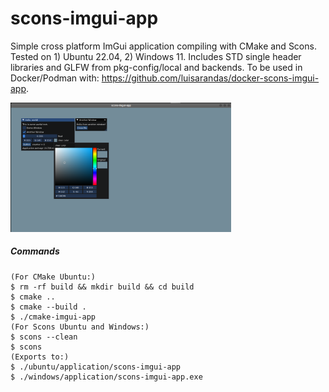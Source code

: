 # scons-imgui-app

Simple cross platform ImGui application compiling with CMake and Scons. Tested on 1) Ubuntu 22.04, 2) Windows 11. Includes STD single header libraries and GLFW from pkg-config/local and backends. To be used in Docker/Podman with: https://github.com/luisarandas/docker-scons-imgui-app.

<!-- ![capture](ubuntu/capture20240228.png) -->
<img src="ubuntu/capture20240228.png" alt="capture" width="70%" />

##### Commands
```
(For CMake Ubuntu:)
$ rm -rf build && mkdir build && cd build
$ cmake ..
$ cmake --build .
$ ./cmake-imgui-app
(For Scons Ubuntu and Windows:)
$ scons --clean
$ scons
(Exports to:)
$ ./ubuntu/application/scons-imgui-app
$ ./windows/application/scons-imgui-app.exe
```
